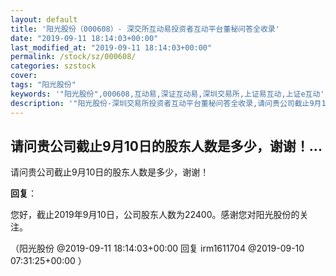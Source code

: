 ```yaml
---
layout: default
title: '阳光股份（000608）- 深交所互动易投资者互动平台董秘问答全收录'
date: "2019-09-11 18:14:03+00:00"
last_modified_at: "2019-09-11 18:14:03+00:00"
permalink: /stock/sz/000608/
categories: szstock
cover: 
tags: "阳光股份"
keywords: '"阳光股份",000608,互动易,深证互动易,深圳交易所,上证易互动,上证e互动'
description: '"阳光股份-深圳交易所投资者互动平台董秘问答全收录,请问贵公司截止9月10日的股东人数是多少，谢谢！"'
---
```


## 请问贵公司截止9月10日的股东人数是多少，谢谢！...

请问贵公司截止9月10日的股东人数是多少，谢谢！

**回复**：

您好，截止2019年9月10日，公司股东人数为22400。感谢您对阳光股份的关注。 

（阳光股份  @2019-09-11 18:14:03+00:00 回复 irm1611704  @2019-09-10 07:31:25+00:00 ）

